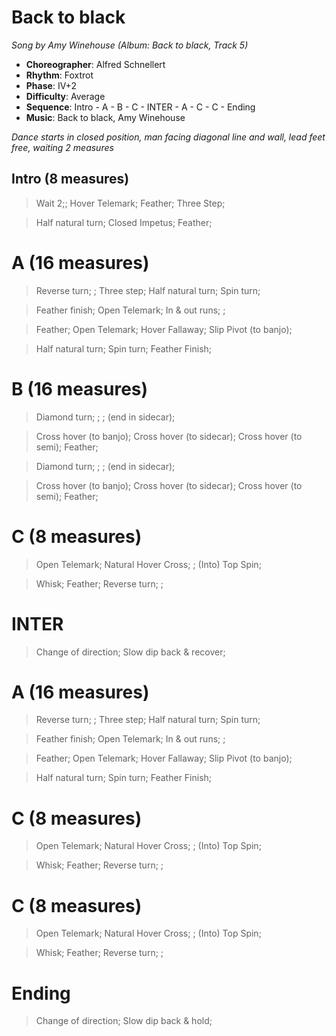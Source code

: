 # Back to black
*Song by Amy Winehouse (Album: Back to black, Track 5)*

* **Choreographer**: Alfred Schnellert
* **Rhythm**: Foxtrot
* **Phase**: IV+2
* **Difficulty**: Average
* **Sequence**: Intro - A - B - C - INTER - A - C - C - Ending
* **Music**: Back to black, Amy Winehouse

*Dance starts in closed position, man facing diagonal line and wall, lead feet free, waiting 2 measures*

## Intro (8 measures)

> Wait 2;; Hover Telemark; Feather; Three Step;

> Half natural turn; Closed Impetus; Feather;

# A (16 measures)

> Reverse turn; ; Three step; Half natural turn; Spin turn;

> Feather finish; Open Telemark; In & out runs; ;

> Feather; Open Telemark; Hover Fallaway; Slip Pivot (to banjo);

> Half natural turn; Spin turn; Feather Finish;

# B (16 measures)

> Diamond turn; ; ; (end in sidecar);

> Cross hover (to banjo); Cross hover (to sidecar); Cross hover (to semi); Feather;

> Diamond turn; ; ; (end in sidecar);

> Cross hover (to banjo); Cross hover (to sidecar); Cross hover (to semi); Feather;

# C (8 measures)

> Open Telemark; Natural Hover Cross; ; (Into) Top Spin;

>  Whisk; Feather; Reverse turn; ;

# INTER

> Change of direction; Slow dip back & recover;

# A (16 measures)

> Reverse turn; ; Three step; Half natural turn; Spin turn;

> Feather finish; Open Telemark; In & out runs; ;

> Feather; Open Telemark; Hover Fallaway; Slip Pivot (to banjo);

> Half natural turn; Spin turn; Feather Finish;

# C (8 measures)

> Open Telemark; Natural Hover Cross; ; (Into) Top Spin;

>  Whisk; Feather; Reverse turn; ;

# C (8 measures)

> Open Telemark; Natural Hover Cross; ; (Into) Top Spin;

>  Whisk; Feather; Reverse turn; ;

# Ending

> Change of direction; Slow dip back & hold;
